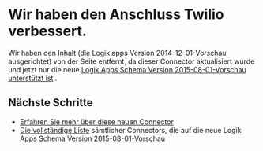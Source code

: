 <properties
   pageTitle="Mit dem Twilio Connector Logik Apps | Microsoft Azure App Service"
   description="Das Erstellen und konfigurieren Twilio Connector oder API-app und in eine Anwendung Logik in Azure App Service verwenden"
   services="logic-apps"
   documentationCenter=".net,nodejs,java"
   authors="msftman"
   manager="erikre"
   editor=""/>

<tags
   ms.service="logic-apps"
   ms.devlang="multiple"
   ms.topic="article"
   ms.tgt_pltfrm="na"
   ms.workload="integration"
   ms.date="04/19/2016"
   ms.author="deonhe"/>


# <a name="weve-improved-the-twilio-connector"></a>Wir haben den Anschluss Twilio verbessert. 

Wir haben den Inhalt (die Logik apps Version 2014-12-01-Vorschau ausgerichtet) von der Seite entfernt, da dieser Connector aktualisiert wurde und jetzt nur die neue [Logik Apps Schema Version 2015-08-01-Vorschau unterstützt ist](./app-service-logic-schema-2015-08-01.md) . 


## <a name="next-steps"></a>Nächste Schritte    

- [Erfahren Sie mehr über diese neuen Connector](../connectors/connectors-create-api-twilio.md)
- [Die vollständige Liste](../connectors/apis-list.md) sämtlicher Connectors, die auf die neue Logik Apps Schema Version 2015-08-01-Vorschau  